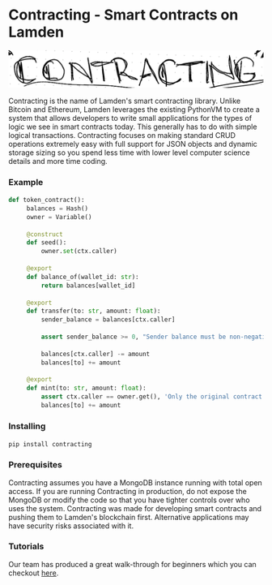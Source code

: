 # Contracting - Smart Contracts on Lamden
![Contracting](img/title.png)

Contracting is the name of Lamden's smart contracting library. Unlike Bitcoin and Ethereum, Lamden leverages the existing PythonVM to create a system that allows developers to write small applications for the  types of logic we see in smart contracts today. This generally has to do with simple logical transactions. Contracting focuses on making standard CRUD operations extremely easy with full support for JSON objects and dynamic storage sizing so you spend less time with lower level computer science details and more time coding.

### Example
```python
def token_contract():
     balances = Hash()
     owner = Variable()
     
     @construct
     def seed():
         owner.set(ctx.caller)

     @export
     def balance_of(wallet_id: str):
         return balances[wallet_id]

     @export
     def transfer(to: str, amount: float):    
         sender_balance = balances[ctx.caller]

         assert sender_balance >= 0, "Sender balance must be non-negative!!!"
         
         balances[ctx.caller] -= amount
         balances[to] += amount

     @export
     def mint(to: str, amount: float):
         assert ctx.caller == owner.get(), 'Only the original contract author can mint!'
         balances[to] += amount

```

### Installing

`pip install contracting`


### Prerequisites
Contracting assumes you have a MongoDB instance running with total open access. If you are running Contracting in production, do not expose the MongoDB or modify the code so that you have tighter controls over who uses the system. Contracting was made for developing smart contracts and pushing them to Lamden's blockchain first. Alternative applications may have security risks associated with it.

### Tutorials
Our team has produced a great walk-through for beginners which you can checkout [here](https://blog.lamden.io/smart-contracting-with-python-2af233620dca?gi=308f31362a75).